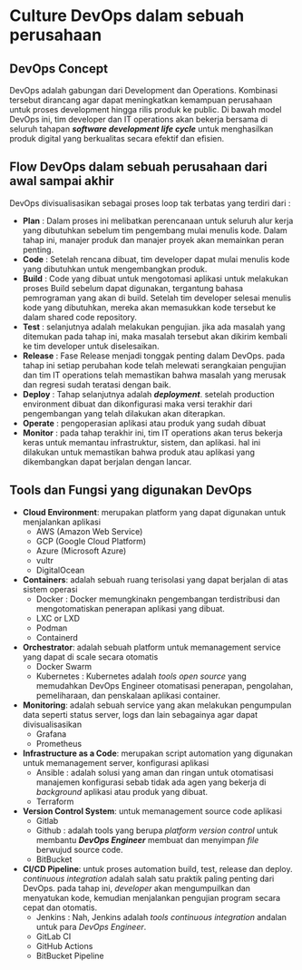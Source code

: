 # Culture DevOps dalam sebuah perusahaan

## DevOps Concept
DevOps adalah gabungan dari Development dan Operations. Kombinasi tersebut dirancang agar dapat meningkatkan kemampuan perusahaan untuk proses development hingga rilis produk ke public. Di bawah model DevOps ini, tim developer dan IT operations akan bekerja bersama di seluruh tahapan __*software development life cycle*__ untuk menghasilkan produk digital yang berkualitas secara efektif dan efisien.
## Flow DevOps dalam sebuah perusahaan dari awal sampai akhir
DevOps divisualisasikan sebagai proses loop tak terbatas yang terdiri dari :
- __Plan__ : Dalam proses ini melibatkan perencanaan untuk seluruh alur kerja yang dibutuhkan sebelum tim pengembang mulai menulis kode. Dalam tahap ini, manajer produk dan manajer proyek akan memainkan peran penting.
- __Code__ : Setelah rencana dibuat, tim developer dapat mulai menulis kode yang dibutuhkan untuk mengembangkan produk.
- __Build__ : Code yang dibuat untuk mengotomasi aplikasi untuk melakukan proses Build sebelum dapat digunakan, tergantung bahasa pemrograman yang akan di build. Setelah tim developer selesai menulis kode yang dibutuhkan, mereka akan memasukkan kode tersebut ke dalam shared code repository.
- __Test__ : selanjutnya adalah melakukan pengujian. jika ada masalah yang ditemukan pada tahap ini, maka masalah tersebut akan dikirim kembali ke tim developer untuk diselesaikan.
- __Release__ : Fase Release menjadi tonggak penting dalam DevOps. pada tahap ini setiap perubahan kode telah melewati serangkaian pengujian dan tim IT operations telah memastikan bahwa masalah yang merusak dan regresi sudah teratasi dengan baik.
- __Deploy__ : Tahap selanjutnya adalah __*deployment*__. setelah production environment dibuat dan dikonfigurasi maka versi terakhir dari pengembangan yang telah dilakukan akan diterapkan.
- __Operate__ : pengoperasian aplikasi atau produk yang sudah dibuat
- __Monitor__ : pada tahap terakhir ini, tim IT operations akan terus bekerja keras untuk memantau infrastruktur, sistem, dan aplikasi. hal ini dilakukan untuk memastikan bahwa produk atau aplikasi yang dikembangkan dapat berjalan dengan lancar.
## Tools dan Fungsi yang digunakan DevOps
- __Cloud Environment__: merupakan platform yang dapat digunakan untuk menjalankan aplikasi
  -   AWS (Amazon Web Service)
  -   GCP (Google Cloud Platform)
  -   Azure (Microsoft Azure)
  -   vultr
  -   DigitalOcean
- __Containers__: adalah sebuah ruang terisolasi yang dapat berjalan di atas sistem operasi
  - Docker : Docker memungkinakn pengembangan terdistribusi dan mengotomatiskan penerapan aplikasi yang dibuat.
  - LXC or LXD
  - Podman
  - Containerd
- __Orchestrator__: adalah sebuah platform untuk memanagement service yang dapat di scale secara otomatis 
  - Docker Swarm
  - Kubernetes : Kubernetes adalah _tools open source_ yang memudahkan DevOps Engineer otomatisasi penerapan, pengolahan, pemeliharaan, dan penskalaan aplikasi container.
- __Monitoring__: adalah sebuah service yang akan melakukan pengumpulan data seperti status server, logs dan lain sebagainya agar dapat divisualisasikan
  - Grafana
  - Prometheus
- __Infrastructure as a Code__: merupakan script automation yang digunakan untuk memanagement server, konfigurasi aplikasi
  - Ansible : adalah solusi yang aman dan ringan untuk otomatisasi manajemen konfigurasi sebab tidak ada agen yang bekerja di _background_ aplikasi atau produk yang dibuat.
  - Terraform
- __Version Control System__: untuk memanagement source code aplikasi
  - Gitlab
  - Github : adalah tools yang berupa _platform version control_ untuk membantu __*DevOps Engineer*__ membuat dan menyimpan _file_ berwujud source code.
  - BitBucket
- __CI/CD Pipeline__: untuk proses automation build, test, release dan deploy. _continuous integration_ adalah salah satu praktik paling penting dari DevOps. pada tahap ini, _developer_ akan mengumpuilkan dan menyatukan kode, kemudian menjalankan pengujian program secara cepat dan otomatis.
  - Jenkins : Nah, Jenkins adalah _tools continuous integration_ andalan untuk para _DevOps Engineer_.
  - GitLab CI
  - GitHub Actions
  - BitBucket Pipeline
